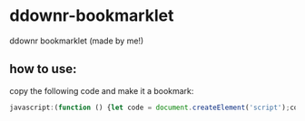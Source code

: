 # ddownr-bookmarklet
ddownr bookmarklet (made by me!)

## how to use:
copy the following code and make it a bookmark:
```js
javascript:(function () {let code = document.createElement('script');code.src = 'https://raw.githubusercontent.com/RuralAnemone/ddownr-bookmarklet/main/code.js';document.body.appendChild(code);}())
```
